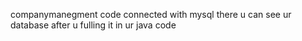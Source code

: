 companymanegment code  connected with mysql
there u can see ur database after u fulling it in ur java code
